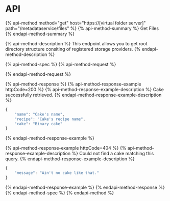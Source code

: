 # API

{% api-method method="get" host="https://\[virtual folder server\]" path="/metadataservice/files" %}
{% api-method-summary %}
Get Files
{% endapi-method-summary %}

{% api-method-description %}
This endpoint allows you to get root directory structure consiting of registered storage providers.
{% endapi-method-description %}

{% api-method-spec %}
{% api-method-request %}

{% endapi-method-request %}

{% api-method-response %}
{% api-method-response-example httpCode=200 %}
{% api-method-response-example-description %}
Cake successfully retrieved.
{% endapi-method-response-example-description %}

```javascript
{
    "name": "Cake's name",
    "recipe": "Cake's recipe name",
    "cake": "Binary cake"
}
```
{% endapi-method-response-example %}

{% api-method-response-example httpCode=404 %}
{% api-method-response-example-description %}
Could not find a cake matching this query.
{% endapi-method-response-example-description %}

```javascript
{
    "message": "Ain't no cake like that."
}
```
{% endapi-method-response-example %}
{% endapi-method-response %}
{% endapi-method-spec %}
{% endapi-method %}



